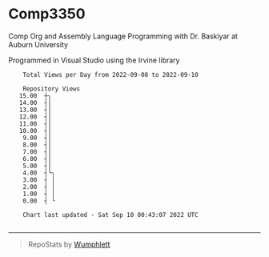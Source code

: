 # Comp3350
Comp Org and Assembly Language Programming with Dr. Baskiyar at Auburn University

Programmed in Visual Studio using the Irvine library

```
    Total Views per Day from 2022-09-08 to 2022-09-10

    Repository Views
   15.00  ┼╮
   14.00  ┤│
   13.00  ┤│
   12.00  ┤│
   11.00  ┤│
   10.00  ┤│
    9.00  ┤│
    8.00  ┤│
    7.00  ┤│
    6.00  ┤│
    5.00  ┤│
    4.00  ┤╰╮
    3.00  ┤ │
    2.00  ┤ │
    1.00  ┤ │
    0.00  ┤ ╰

    Chart last updated - Sat Sep 10 00:43:07 2022 UTC
    
```

---

> RepoStats by [Wumphlett](https://github.com/Wumphlett)
